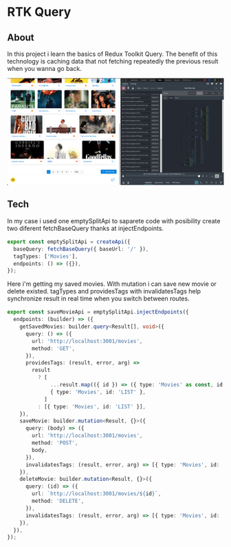 # RTK Query

## About

In this project i learn the basics of Redux Toolkit Query. The benefit of this technology is caching data that not fetching repeatedly the previous result when you wanna go back.

![Preview](https://github.com/sirstanislav/movie_rtkq_ts/blob/dev/src/images/Main.png?raw=true)

## Tech

In my case i used one emptySplitApi to saparete code with posibility create two diferent fetchBaseQuery thanks at injectEndpoints.

```ts
export const emptySplitApi = createApi({
  baseQuery: fetchBaseQuery({ baseUrl: '/' }),
  tagTypes: ['Movies'],
  endpoints: () => ({}),
});
```

Here i'm getting my saved movies. With mutation i can save new movie or delete existed. tagTypes and providesTags with invalidatesTags help synchronize result in real time when you switch between routes.

```ts
export const saveMovieApi = emptySplitApi.injectEndpoints({
  endpoints: (builder) => ({
    getSavedMovies: builder.query<Result[], void>({
      query: () => ({
        url: 'http://localhost:3001/movies',
        method: 'GET',
      }),
      providesTags: (result, error, arg) =>
        result
          ? [
              ...result.map(({ id }) => ({ type: 'Movies' as const, id })),
              { type: 'Movies', id: 'LIST' },
            ]
          : [{ type: 'Movies', id: 'LIST' }],
    }),
    saveMovie: builder.mutation<Result, {}>({
      query: (body) => ({
        url: 'http://localhost:3001/movies',
        method: 'POST',
        body,
      }),
      invalidatesTags: (result, error, arg) => [{ type: 'Movies', id: 'LIST' }],
    }),
    deleteMovie: builder.mutation<Result, {}>({
      query: (id) => ({
        url: `http://localhost:3001/movies/${id}`,
        method: 'DELETE',
      }),
      invalidatesTags: (result, error, arg) => [{ type: 'Movies', id: 'LIST' }],
    }),
  }),
});
```

